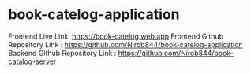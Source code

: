 # book-catelog-application

Frontend Live Link: https://book-catelog.web.app
Frontend Github Repository Link : https://github.com/Nirob844/book-catelog-application
Backend Github Repository Link :  https://github.com/Nirob844/book-catalog-server
